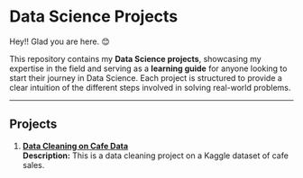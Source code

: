 # Data Science Projects  
Hey!! Glad you are here. 😊  

This repository contains my **Data Science projects**, showcasing my expertise in the field and serving as a **learning guide** for anyone looking to start their journey in Data Science. Each project is structured to provide a clear intuition of the different steps involved in solving real-world problems.  

***

## Projects  
1. **[Data Cleaning on Cafe Data](https://github.com/suryanshipriya/Data-Science-Projects/tree/main/Data%20Cleaning%20Project)**  
   **Description:** This is a data cleaning project on a Kaggle dataset of cafe sales.  

